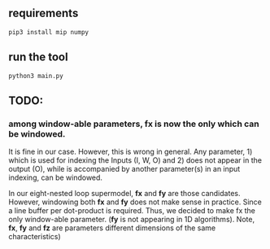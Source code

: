 
## requirements 

    pip3 install mip numpy

## run the tool

	python3 main.py

## TODO:

### among window-able parameters, fx is now the only which can be windowed. 

It is fine in our case. However, this is wrong in general. Any parameter, 1) which is used for indexing the Inputs (I, W, O) and 2) does not appear in the output (O), while is accompanied by another parameter(s) in an input indexing, can be windowed. 

In our eight-nested loop supermodel, **fx** and **fy** are those candidates. However, windowing both **fx** and **fy** does not make sense in practice. Since a line buffer per dot-product is required. Thus, we decided to make fx the only window-able parameter. (**fy** is not appearing in 1D algorithms). Note, **fx**, **fy** and **fz** are parameters different dimensions of the same characteristics)
